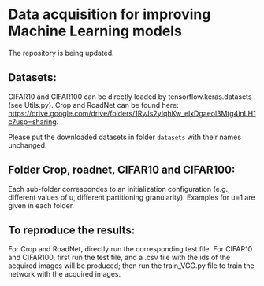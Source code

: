 # Data acquisition for improving Machine Learning models

The repository is being updated.

## Datasets:
CIFAR10 and CIFAR100 can be directly loaded by tensorflow.keras.datasets (see Utils.py). Crop and RoadNet can be found here: https://drive.google.com/drive/folders/1RyJs2yIqhKw_elxDgaeol3Mtg4inLH1c?usp=sharing.

Please put the downloaded datasets in folder `datasets` with their names unchanged.

## Folder Crop, roadnet, CIFAR10 and CIFAR100:
Each sub-folder correspondes to an initialization configuration (e.g., different values of u, different partitioning granularity). Examples for u=1 are given in each folder.

## To reproduce the results:

For Crop and RoadNet, directly run the corresponding test file. For CIFAR10 and CIFAR100, first run the test file, and a .csv file with the ids of the acquired images will be produced; then run the train_VGG.py file to train the network with the acquired images.
